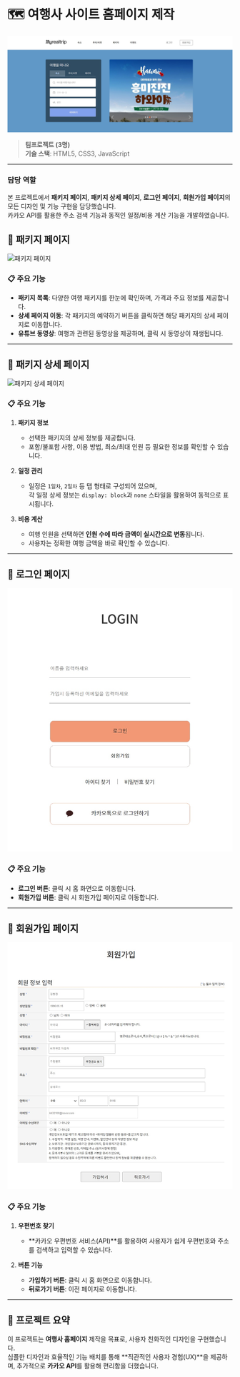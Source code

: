 # 🗺️ 여행사 사이트 홈페이지 제작

<img src='./images/myreal.jpg' alt="여행사 사이트 메인"/>


> **팀프로젝트 (3명)**  
> **기술 스택**: HTML5, CSS3, JavaScript

---

### 담당 역할
본 프로젝트에서 **패키지 페이지**, **패키지 상세 페이지**, **로그인 페이지**, **회원가입 페이지**의 모든 디자인 및 기능 구현을 담당했습니다.  
카카오 API를 활용한 주소 검색 기능과 동적인 일정/비용 계산 기능을 개발하였습니다.


## 🌟 패키지 페이지
<img src='./images/myrealmain.gif' alt="패키지 페이지" />

### 📋 주요 기능
- **패키지 목록**: 다양한 여행 패키지를 한눈에 확인하며, 가격과 주요 정보를 제공합니다.
- **상세 페이지 이동**: 각 패키지의 예약하기 버튼을 클릭하면 해당 패키지의 상세 페이지로 이동합니다.
- **유튜브 동영상**: 여행과 관련된 동영상을 제공하며, 클릭 시 동영상이 재생됩니다.

---

## 🌟 패키지 상세 페이지
<img src='./images/mydetail.gif' alt="패키지 상세 페이지" />

### 📋 주요 기능
1. **패키지 정보**
   - 선택한 패키지의 상세 정보를 제공합니다.
   - 포함/불포함 사항, 이용 방법, 최소/최대 인원 등 필요한 정보를 확인할 수 있습니다.
   
2. **일정 관리**
   - 일정은 `1일차`, `2일차` 등 탭 형태로 구성되어 있으며,  
     각 일정 상세 정보는 `display: block`과 `none` 스타일을 활용하여 동적으로 표시됩니다.
   
3. **비용 계산**
   - 여행 인원을 선택하면 **인원 수에 따라 금액이 실시간으로 변동**됩니다.
   - 사용자는 정확한 여행 금액을 바로 확인할 수 있습니다.

---

## 🔑 로그인 페이지
<img src='./images/mylogin.jpg' alt="로그인 페이지" />

### 📋 주요 기능
- **로그인 버튼**: 클릭 시 홈 화면으로 이동합니다.
- **회원가입 버튼**: 클릭 시 회원가입 페이지로 이동합니다.

---

## 📝 회원가입 페이지
<img src='./images/myjoin.jpg' alt="회원가입 페이지" />

### 📋 주요 기능
1. **우편번호 찾기**
   - **카카오 우편번호 서비스(API)**를 활용하여 사용자가 쉽게 우편번호와 주소를 검색하고 입력할 수 있습니다.
   
2. **버튼 기능**
   - **가입하기 버튼**: 클릭 시 홈 화면으로 이동합니다.
   - **뒤로가기 버튼**: 이전 페이지로 이동합니다.

---

## 🎨 프로젝트 요약
이 프로젝트는 **여행사 홈페이지** 제작을 목표로, 사용자 친화적인 디자인을 구현했습니다.  
심플한 디자인과 효율적인 기능 배치를 통해 **직관적인 사용자 경험(UX)**을 제공하며, 추가적으로 **카카오 API**를 활용해 편리함을 더했습니다.